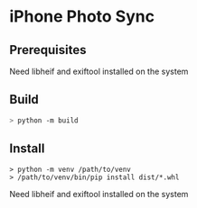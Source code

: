 # iPhone Photo Sync

## Prerequisites

Need libheif and exiftool installed on the system

## Build

```bash
> python -m build
```

## Install

```
> python -m venv /path/to/venv
> /path/to/venv/bin/pip install dist/*.whl
```

Need libheif and exiftool installed on the system
